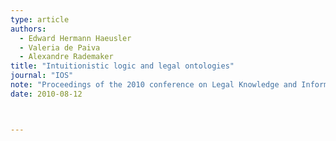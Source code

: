 ```yaml
---
type: article
authors:
  - Edward Hermann Haeusler
  - Valeria de Paiva
  - Alexandre Rademaker
title: "Intuitionistic logic and legal ontologies"
journal: "IOS"
note: "Proceedings of the 2010 conference on Legal Knowledge and Information Systems: JURIX 2010"
date: 2010-08-12



---
```

